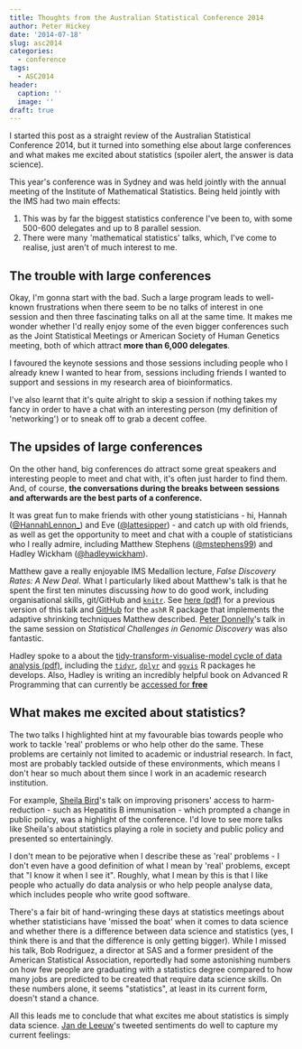 ```yaml
---
title: Thoughts from the Australian Statistical Conference 2014
author: Peter Hickey
date: '2014-07-18'
slug: asc2014
categories:
  - conference
tags:
  - ASC2014
header:
  caption: ''
  image: ''
draft: true
---
```


I started this post as a straight review of the
Australian Statistical Conference 2014, but it 
turned into something else about large conferences and what makes me excited 
about statistics (spoiler alert, the answer is data science).

This year's conference was in Sydney and was held jointly with the annual 
meeting of the Institute of Mathematical Statistics. Being held jointly with 
the IMS had two main effects:

1. This was by far the biggest statistics conference I've been to, with some 500-600 delegates and up to 8 parallel session.
2. There were many 'mathematical statistics' talks, which, I've come to realise, just aren't of much interest to me.

## The trouble with large conferences

Okay, I'm gonna start with the bad. Such a large program leads to well-known 
frustrations when there seem to be no talks of interest in one session and then three fascinating talks on all at the same time. It makes me wonder whether I'd really enjoy some of the even bigger conferences such as the Joint Statistical Meetings or American Society of Human Genetics meeting, both of which attract __more than 6,000 delegates__.

I favoured the keynote sessions and those sessions including people who I 
already knew I wanted to hear from, sessions including friends I wanted to 
support and sessions in my research area of bioinformatics.

I've also learnt that it's quite alright to skip a session if nothing takes my 
fancy in order to have a chat with an interesting person (my definition of 
'networking') or to sneak off to grab a decent coffee.

## The upsides of large conferences

On the other hand, big conferences do attract some great speakers and 
interesting people to meet and chat with, it's often just harder to find them. 
And, of course, __the conversations during the breaks between sessions and afterwards are the best parts of a conference.__

It was great fun to make friends with other young statisticians - hi, Hannah 
([@HannahLennon\_](https://twitter.com/HannahLennon_)) and Eve 
([@lattesipper](https://twitter.com/lattesipper)) - and catch up with old 
friends, as well as get the opportunity to meet and chat with a couple of 
statisticians who I really admire, including Matthew Stephens 
([@mstephens99](https://twitter.com/mstephens999)) and Hadley Wickham 
([@hadleywickham](https://twitter.com/hadleywickham)).

Matthew gave a really enjoyable IMS Medallion lecture, _False Discovery Rates: A New Deal_. 
What I particularly liked about Matthew's talk is that he spent the first ten 
minutes discussing _how_ to do good work, including organisational skills, 
git/GitHub and [`knitr`](https://yihui.name/knitr/). See [here (pdf)](https://github.com/stephens999/ash/blob/master/talks/UCstat2014.pdf?raw=true) 
for a previous version of this talk and 
[GitHub](https://github.com/stephens999/ash) for the `ashR` R package that 
implements the adaptive shrinking techniques Matthew described. 
[Peter Donnelly](http://www.well.ox.ac.uk/peter-donnelly)'s talk in the same 
session on _Statistical Challenges in Genomic Discovery_ was also fantastic.

Hadley spoke to a about the [tidy-transform-visualise-model cycle of data analysis (pdf)](https://www.dropbox.com/sh/i8qnluwmuieicxc/AACsepZJvULCKkbIxK9KP-6Ea/dplyr-tutorial.pdf), 
including the  [`tidyr`](https://github.com/hadley/tidyr), 
[`dplyr`](https://github.com/hadley/dplyr) and 
[`ggvis`](https://github.com/rstudio/ggvis) R packages he develops. Also, 
Hadley is writing an incredibly helpful book on Advanced R Programming that can 
currently be [accessed for __free__](http://adv-r.had.co.nz/)

<!-- TODO: Uncomment when fixed {{< tweet 487051081373868033 >}} -->

## What makes me excited about statistics?

The two talks I highlighted hint at my favourable bias towards people who work 
to tackle 'real' problems or who help other do the same. These problems are 
certainly not limited to academic or industrial research. In fact, most are 
probably tackled outside of these environments, which means I don't hear so 
much about them since I work in an academic research institution.

For example, [Sheila Bird](https://www.mrc-bsu.cam.ac.uk/people/in-alphabetical-order/a-to-g/sheila-bird/)'s 
talk on improving prisoners' access to harm-reduction - such as Hepatitis B 
immunisation - which prompted a change in public policy, was a highlight of the 
conference. I'd love to see more talks like Sheila's about statistics playing a 
role in society and public policy and presented so entertainingly.

I don't mean to be pejorative when I describe these as 'real' problems - I don't 
even have a good definition of what I mean by 'real' problems, except that "I 
know it when I see it". Roughly, what I mean by this is that I like people who 
actually do data analysis or who help people analyse data, which includes people 
who write good software.

There's a fair bit of hand-wringing these days at statistics meetings about 
whether statisticians have 'missed the boat' when it comes to data science and 
whether there is a difference between data science and statistics (yes, I think 
there is and that the difference is only getting bigger). While I missed his 
talk, Bob Rodriguez, a director at 
SAS and a former president of the American Statistical Association, reportedly 
had some astonishing numbers on how few people are graduating with a statistics 
degree compared to how many jobs are predicted to be created that require data 
science skills. On these numbers alone, it seems "statistics", at least in its 
current form, doesn't stand a chance.

All this leads me to conclude that what excites me about statistics is simply 
data science. [Jan de Leeuw](http://gifi.stat.ucla.edu/)'s tweeted sentiments 
do well to capture my current feelings:

<!-- TODO: Uncomment when fixed {{< tweet 487127310923862017 >}} -->

<!-- TODO: Uncomment when fixed {{< tweet 488835963297087488 >}} -->
